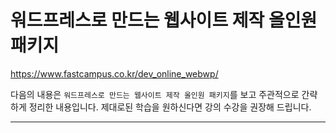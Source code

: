 # 워드프레스로 만드는 웹사이트 제작 올인원 패키지

https://www.fastcampus.co.kr/dev_online_webwp/

다음의 내용은 `워드프레스로 만드는 웹사이트 제작 올인원 패키지`를 보고 주관적으로 간략하게 정리한 내용입니다. 제대로된 학습을 원하신다면 강의 수강을 권장해 드립니다.

---